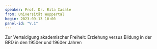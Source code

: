 ```yaml
---
speaker: Prof. Dr. Rita Casale
from: Universität Wuppertal
begin: 2023-09-13 10:00
panel-id: "V.1"
---
```


Zur Verteidigung akademischer Freiheit: Erziehung versus Bildung in der BRD in den 1950er und 1960er Jahren


